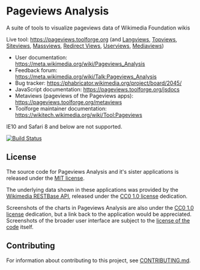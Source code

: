 # Pageviews Analysis
A suite of tools to visualize pageviews data of Wikimedia Foundation wikis

Live tool: https://pageviews.toolforge.org (and [Langviews](https://pageviews.toolforge.org/langviews),
[Topviews](https://pageviews.toolforge.org/topviews), [Siteviews](https://pageviews.toolforge.org/siteviews),
[Massviews](https://pageviews.toolforge.org/massviews), [Redirect Views](https://pageviews.toolforge.org/redirectviews),
[Userviews](https://pageviews.toolforge.org/userviews), [Mediaviews](https://pageviews.toolforge.org/mediaviews))

* User documentation: https://meta.wikimedia.org/wiki/Pageviews_Analysis
* Feedback forum: https://meta.wikimedia.org/wiki/Talk:Pageviews_Analysis
* Bug tracker: https://phabricator.wikimedia.org/project/board/2045/
* JavaScript documentation: https://pageviews.toolforge.org/jsdocs
* Metaviews (pageviews of the Pageviews apps): https://pageviews.toolforge.org/metaviews
* Toolforge maintainer documentation: https://wikitech.wikimedia.org/wiki/Tool:Pageviews

IE10 and Safari 8 and below are not supported.

[![Build Status](https://travis-ci.org/MusikAnimal/pageviews.svg?branch=master)](https://travis-ci.org/MusikAnimal/pageviews)

## License
The source code for Pageviews Analysis and it's sister applications is released under the
[MIT license](https://github.com/MusikAnimal/pageviews/blob/master/LICENSE).

The underlying data shown in these applications was provided by the
[Wikimedia RESTBase API](https://wikimedia.org/api/rest_v1/), released under the
[CC0 1.0 license](https://creativecommons.org/publicdomain/zero/1.0/) dedication.

Screenshots of the charts in Pageviews Analysis are also under the
[CC0 1.0 license](https://creativecommons.org/publicdomain/zero/1.0/) dedication,
but a link back to the application would be appreciated. Screenshots of the broader
user interface are subject to the
[license of the code](https://github.com/MusikAnimal/pageviews/blob/master/LICENSE) itself.

## Contributing

For information about contributing to this project, see [CONTRIBUTING.md](CONTRIBUTING.md).
